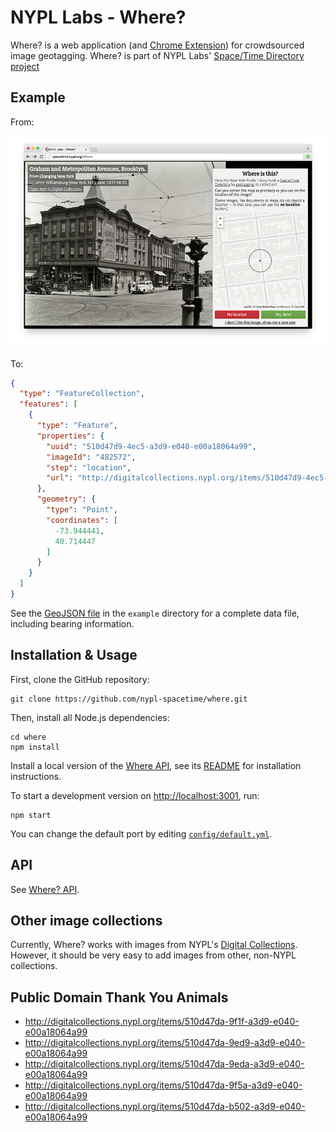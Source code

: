 # NYPL Labs - Where?

Where? is a web application (and [Chrome Extension](https://github.com/nypl-spacetime/where-tab)) for crowdsourced image geotagging. Where? is part of NYPL Labs' [Space/Time Directory project](http://spacetime.nypl.org/)

## Example

From:

![](example/screenshot.png)

To:

```json
{
  "type": "FeatureCollection",
  "features": [
    {
      "type": "Feature",
      "properties": {
        "uuid": "510d47d9-4ec5-a3d9-e040-e00a18064a99",
        "imageId": "482572",
        "step": "location",
        "url": "http://digitalcollections.nypl.org/items/510d47d9-4ec5-a3d9-e040-e00a18064a99"
      },
      "geometry": {
        "type": "Point",
        "coordinates": [
          -73.944441,
          40.714447
        ]
      }
    }
  ]
}

```

See the [GeoJSON file](example/data.geojson) in the `example` directory for a complete data file, including bearing information.

## Installation & Usage

First, clone the GitHub repository:

    git clone https://github.com/nypl-spacetime/where.git

Then, install all Node.js dependencies:

    cd where
    npm install

Install a local version of the [Where API](https://github.com/nypl-spacetime/where-api), see its [README](https://github.com/nypl-spacetime/where-api) for installation instructions.

To start a development version on [http://localhost:3001](http://localhost:3001), run:

    npm start

You can change the default port by editing [`config/default.yml`](config/default.yml).

## API

See [Where? API](https://github.com/nypl-spacetime/where-api).

## Other image collections

Currently, Where? works with images from NYPL's [Digital Collections](http://digitalcollections.nypl.org/). However, it should be very easy to add images from other, non-NYPL collections.

## Public Domain Thank You Animals

- http://digitalcollections.nypl.org/items/510d47da-9f1f-a3d9-e040-e00a18064a99
- http://digitalcollections.nypl.org/items/510d47da-9ed9-a3d9-e040-e00a18064a99
- http://digitalcollections.nypl.org/items/510d47da-9eda-a3d9-e040-e00a18064a99
- http://digitalcollections.nypl.org/items/510d47da-9f5a-a3d9-e040-e00a18064a99
- http://digitalcollections.nypl.org/items/510d47da-b502-a3d9-e040-e00a18064a99

